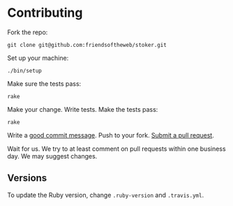# Contributing

Fork the repo:

    git clone git@github.com:friendsoftheweb/stoker.git

Set up your machine:

    ./bin/setup

Make sure the tests pass:

    rake

Make your change.
Write tests.
Make the tests pass:

    rake

Write a [good commit message][commit]. Push to your fork. [Submit a pull request][pr].

[commit]: http://tbaggery.com/2008/04/19/a-note-about-git-commit-messages.html
[pr]: https://github.com/friendsoftheweb/stoker/compare/

Wait for us.
We try to at least comment on pull requests within one business day.
We may suggest changes.

## Versions

To update the Ruby version, change `.ruby-version` and `.travis.yml`.
